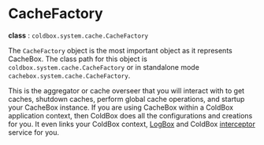 # CacheFactory

**class** : `coldbox.system.cache.CacheFactory`


The `CacheFactory` object is the most important object as it represents CacheBox. The class path for this object is `coldbox.system.cache.CacheFactory` or in standalone mode `cachebox.system.cache.CacheFactory`. 

This is the aggregator or cache overseer that you will interact with to get caches, shutdown caches, perform global cache operations, and startup your CacheBox instance. If you are using CacheBox within a ColdBox application context, then ColdBox does all the configurations and creations for you. It even links your ColdBox context, [LogBox](http://wiki.coldbox.org/wiki/LogBox.cfm) and ColdBox [interceptor](http://www.coldbox.org/documents/api/ColdBoxDocs-3.0.0/) service for you.
